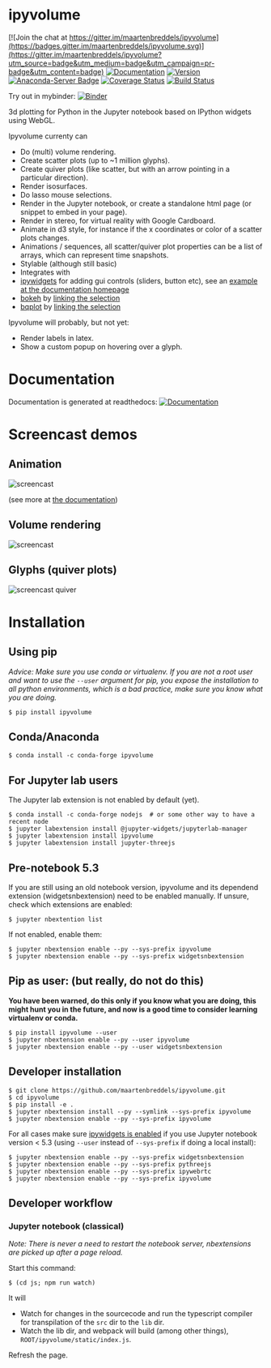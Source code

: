 # ipyvolume

[![Join the chat at https://gitter.im/maartenbreddels/ipyvolume](https://badges.gitter.im/maartenbreddels/ipyvolume.svg)](https://gitter.im/maartenbreddels/ipyvolume?utm_source=badge&utm_medium=badge&utm_campaign=pr-badge&utm_content=badge)
[![Documentation](https://readthedocs.org/projects/ipyvolume/badge/?version=latest)](https://ipyvolume.readthedocs.io/en/latest/?badge=latest)
[![Version](https://img.shields.io/pypi/v/ipyvolume.svg)](https://pypi.python.org/pypi/ipyvolume)
[![Anaconda-Server Badge](https://anaconda.org/conda-forge/ipyvolume/badges/downloads.svg)](https://anaconda.org/conda-forge/ipyvolume)
[![Coverage Status](https://coveralls.io/repos/github/maartenbreddels/ipyvolume/badge.svg)](https://coveralls.io/github/maartenbreddels/ipyvolume)
[![Build Status](https://travis-ci.org/maartenbreddels/ipyvolume.svg?branch=master)](https://travis-ci.org/maartenbreddels/ipyvolume)

Try out in mybinder: [![Binder](http://mybinder.org/badge.svg)](https://beta.mybinder.org/v2/gh/laguer/ipyvolume/master?filepath=notebooks/simple.ipynb)

3d plotting for Python in the Jupyter notebook based on IPython widgets using WebGL.

Ipyvolume currenty can
 * Do (multi) volume rendering.
 * Create scatter plots (up to ~1 million glyphs).
 * Create quiver plots (like scatter, but with an arrow pointing in a particular direction).
 * Render isosurfaces.
 * Do lasso mouse selections.
 * Render in the Jupyter notebook, or create a standalone html page (or snippet to embed in your page).
 * Render in stereo, for virtual reality with Google Cardboard.
 * Animate in d3 style, for instance if the x coordinates or color of a scatter plots changes.
 * Animations / sequences, all scatter/quiver plot properties can be a list of arrays, which can represent time snapshots.
 * Stylable (although still basic)
 * Integrates with
  * [ipywidgets](https://github.com/ipython/ipywidgets) for adding gui controls (sliders, button etc), see an [example at the documentation homepage](http://ipyvolume.readthedocs.io/en/latest/index.html#built-on-ipywidgets)
  * [bokeh](//bokeh.pydata.org)  by [linking the selection](http://ipyvolume.readthedocs.io/en/latest/bokeh.html)
  * [bqplot](https://github.com/bloomberg/bqplot) by [linking the selection](http://ipyvolume.readthedocs.io/en/latest/bqplot.html)

Ipyvolume will probably, but not yet:
 * Render labels in latex.
 * Show a custom popup on hovering over a glyph.

# Documentation

Documentation is generated at readthedocs: [![Documentation](https://readthedocs.org/projects/ipyvolume/badge/?version=latest)](https://ipyvolume.readthedocs.io/en/latest/?badge=latest)

# Screencast demos

## Animation

![screencast](https://cloud.githubusercontent.com/assets/1765949/23901444/8d4f26f8-08bd-11e7-81e6-cedad0a8471c.gif)

(see more at [the documentation](https://ipyvolume.readthedocs.io/en/latest/animation.html))

## Volume rendering

![screencast](https://raw.githubusercontent.com/maartenbreddels/ipyvolume/master/misc/screencast.gif)

## Glyphs (quiver plots)

![screencast quiver](https://raw.githubusercontent.com/maartenbreddels/ipyvolume/master/misc/screencast_quiver.gif)

# Installation

## Using pip

*Advice: Make sure you use conda or virtualenv. If you are not a root user and want to use the `--user` argument for pip, you expose the installation to all python environments, which is a bad practice, make sure you know what you are doing.*

```
$ pip install ipyvolume
```

## Conda/Anaconda

```
$ conda install -c conda-forge ipyvolume
```

## For Jupyter lab users

The Jupyter lab extension is not enabled by default (yet).

```
$ conda install -c conda-forge nodejs  # or some other way to have a recent node
$ jupyter labextension install @jupyter-widgets/jupyterlab-manager
$ jupyter labextension install ipyvolume
$ jupyter labextension install jupyter-threejs

```


## Pre-notebook 5.3

If you are still using an old notebook version, ipyvolume and its dependend extension (widgetsnbextension) need to be enabled manually. If unsure, check which extensions are enabled:

```
$ jupyter nbextention list
```

If not enabled, enable them:

```
$ jupyter nbextension enable --py --sys-prefix ipyvolume
$ jupyter nbextension enable --py --sys-prefix widgetsnbextension
```

## Pip as user: (but really, do not do this)

**You have been warned, do this only if you know what you are doing, this might hunt you in the future, and now is a good time to consider learning virtualenv or conda.**

```
$ pip install ipyvolume --user
$ jupyter nbextension enable --py --user ipyvolume
$ jupyter nbextension enable --py --user widgetsnbextension
```



## Developer installation

```
$ git clone https://github.com/maartenbreddels/ipyvolume.git
$ cd ipyvolume
$ pip install -e .
$ jupyter nbextension install --py --symlink --sys-prefix ipyvolume
$ jupyter nbextension enable --py --sys-prefix ipyvolume
```

For all cases make sure [ipywidgets is enabled](http://ipywidgets.readthedocs.io/en/latest/user_install.html) if you use Jupyter notebook version < 5.3 (using `--user` instead of `--sys-prefix` if doing a local install):

```
$ jupyter nbextension enable --py --sys-prefix widgetsnbextension
$ jupyter nbextension enable --py --sys-prefix pythreejs
$ jupyter nbextension enable --py --sys-prefix ipywebrtc
$ jupyter nbextension enable --py --sys-prefix ipyvolume
```

## Developer workflow

### Jupyter notebook (classical)

*Note: There is never a need to restart the notebook server, nbextensions are picked up after a page reload.*

Start this command:
```
$ (cd js; npm run watch)
```

It will
 * Watch for changes in the sourcecode and run the typescript compiler for transpilation of the `src` dir to the `lib` dir.
 * Watch the lib dir, and webpack will build (among other things), `ROOT/ipyvolume/static/index.js`.

Refresh the page.
